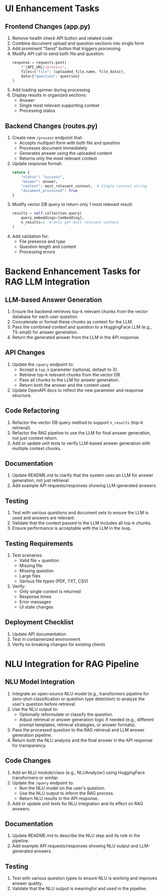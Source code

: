 # UI Enhancement Tasks

## Frontend Changes (app.py)
1. Remove health check API button and related code
2. Combine document upload and question sections into single form
3. Add prominent "Send" button that triggers processing
4. Modify API call to send both file and question:
   ```python
   response = requests.post(
       f"{API_URL}/process",
       files={"file": (uploaded_file.name, file_data)},
       data={"question": question}
   )
   ```
5. Add loading spinner during processing
6. Display results in organized sections:
   - Answer
   - Single most relevant supporting context
   - Processing status

## Backend Changes (routes.py)
1. Create new `/process` endpoint that:
   - Accepts multipart form with both file and question
   - Processes document immediately
   - Generates answer using the uploaded content
   - Returns only the most relevant context
2. Update response format:
   ```python
   return {
       "status": "success",
       "answer": answer,
       "context": most_relevant_context,  # Single context string
       "document_processed": True
   }
   ```
3. Modify vector DB query to return only 1 most relevant result:
   ```python
   results = self.collection.query(
       query_embeddings=[embedding],
       n_results=1  # Only get most relevant context
   )
   ```
4. Add validation for:
   - File presence and type
   - Question length and content
   - Processing errors

# Backend Enhancement Tasks for RAG LLM Integration

## LLM-based Answer Generation
1. Ensure the backend retrieves top-k relevant chunks from the vector database for each user question.
2. Concatenate or format these chunks as context for the LLM.
3. Pass the combined context and question to a HuggingFace LLM (e.g., T5-small) for answer generation.
4. Return the generated answer from the LLM in the API response.

## API Changes
1. Update the `/query` endpoint to:
   - Accept a `top_k` parameter (optional, default to 3).
   - Retrieve top-k relevant chunks from the vector DB.
   - Pass all chunks to the LLM for answer generation.
   - Return both the answer and the context used.
2. Update OpenAPI docs to reflect the new parameter and response structure.

## Code Refactoring
1. Refactor the vector DB query method to support `n_results` (top-k retrieval).
2. Refactor the RAG pipeline to use the LLM for final answer generation, not just context return.
3. Add or update unit tests to verify LLM-based answer generation with multiple context chunks.

## Documentation
1. Update README.md to clarify that the system uses an LLM for answer generation, not just retrieval.
2. Add example API requests/responses showing LLM-generated answers.

## Testing
1. Test with various questions and document sets to ensure the LLM is used and answers are relevant.
2. Validate that the context passed to the LLM includes all top-k chunks.
3. Ensure performance is acceptable with the LLM in the loop.

## Testing Requirements
1. Test scenarios:
   - Valid file + question
   - Missing file
   - Missing question  
   - Large files
   - Various file types (PDF, TXT, CSV)
2. Verify:
   - Only single context is returned
   - Response times
   - Error messages
   - UI state changes

## Deployment Checklist
1. Update API documentation
2. Test in containerized environment
3. Verify no breaking changes for existing clients

# NLU Integration for RAG Pipeline

## NLU Model Integration
1. Integrate an open-source NLU model (e.g., transformers pipeline for zero-shot-classification or question type detection) to analyze the user's question before retrieval.
2. Use the NLU output to:
   - Optionally reformulate or classify the question.
   - Adjust retrieval or answer generation logic if needed (e.g., different prompt templates, retrieval strategies, or answer formats).
3. Pass the processed question to the RAG retrieval and LLM answer generation pipeline.
4. Return both the NLU analysis and the final answer in the API response for transparency.

## Code Changes
1. Add an NLU module/class (e.g., NLUAnalyzer) using HuggingFace transformers or similar.
2. Update the `/query` endpoint to:
   - Run the NLU model on the user's question.
   - Use the NLU output to inform the RAG process.
   - Return NLU results in the API response.
3. Add or update unit tests for NLU integration and its effect on RAG answers.

## Documentation
1. Update README.md to describe the NLU step and its role in the pipeline.
2. Add example API requests/responses showing NLU output and LLM-generated answers.

## Testing
1. Test with various question types to ensure NLU is working and improves answer quality.
2. Validate that the NLU output is meaningful and used in the pipeline.